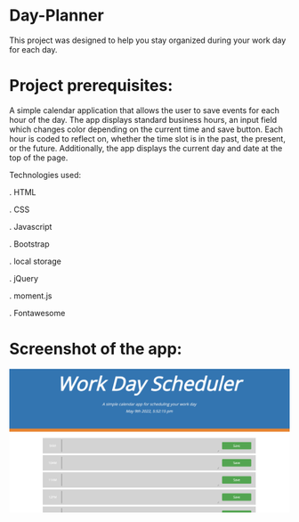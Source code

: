 # Day-Planner

This project was designed to help you stay organized during your work day for each day.

# Project prerequisites:

A simple calendar application that allows the user to save events for each hour of the day. The app displays standard business hours, an input field which changes color depending on the current time and save button. Each hour is coded to reflect on, whether the time slot is in the past, the present, or the future. Additionally, the app displays the current day and date at the top of the page.

Technologies used:

. HTML

. CSS

. Javascript

. Bootstrap

. local storage

. jQuery

. moment.js

. Fontawesome

# Screenshot of the app:

![Image of the project](./assets/images/project-image.png)

